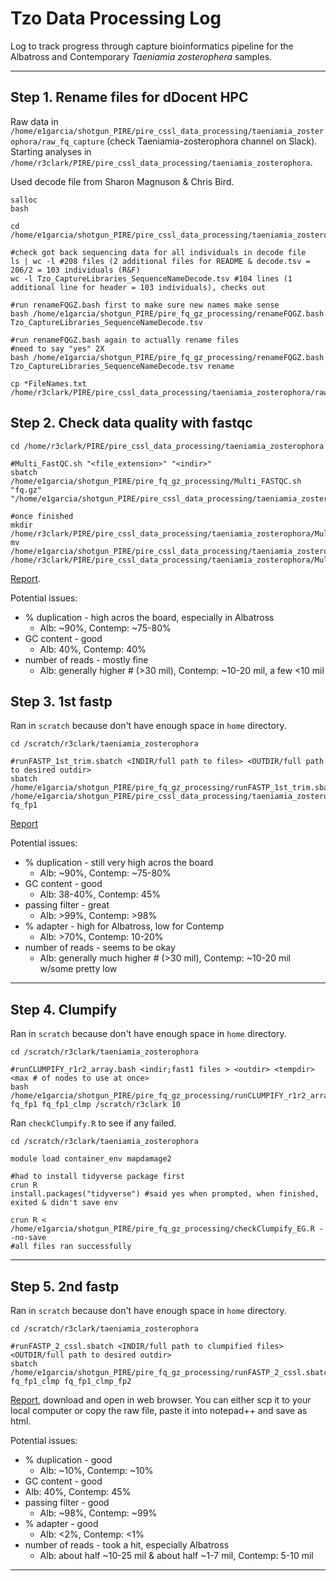 # Tzo Data Processing Log

Log to track progress through capture bioinformatics pipeline for the Albatross and Contemporary *Taeniamia zosterophera* samples.

---

## Step 1.  Rename files for dDocent HPC

Raw data in `/home/e1garcia/shotgun_PIRE/pire_cssl_data_processing/taeniamia_zosterophora/raw_fq_capture` (check Taeniamia-zosterophora channel on Slack).  Starting analyses in  `/home/r3clark/PIRE/pire_cssl_data_processing/taeniamia_zosterophora`.

Used decode file from Sharon Magnuson & Chris Bird.

```
salloc
bash

cd /home/e1garcia/shotgun_PIRE/pire_cssl_data_processing/taeniamia_zosterophora/raw_fq_capture

#check got back sequencing data for all individuals in decode file
ls | wc -l #208 files (2 additional files for README & decode.tsv = 206/2 = 103 individuals (R&F)
wc -l Tzo_CaptureLibraries_SequenceNameDecode.tsv #104 lines (1 additional line for header = 103 individuals), checks out

#run renameFQGZ.bash first to make sure new names make sense
bash /home/e1garcia/shotgun_PIRE/pire_fq_gz_processing/renameFQGZ.bash Tzo_CaptureLibraries_SequenceNameDecode.tsv

#run renameFQGZ.bash again to actually rename files
#need to say "yes" 2X
bash /home/e1garcia/shotgun_PIRE/pire_fq_gz_processing/renameFQGZ.bash Tzo_CaptureLibraries_SequenceNameDecode.tsv rename

cp *FileNames.txt /home/r3clark/PIRE/pire_cssl_data_processing/taeniamia_zosterophora/raw_fq_capture
```

## Step 2.  Check data quality with fastqc

```
cd /home/r3clark/PIRE/pire_cssl_data_processing/taeniamia_zosterophora

#Multi_FastQC.sh "<file_extension>" "<indir>"
sbatch /home/e1garcia/shotgun_PIRE/pire_fq_gz_processing/Multi_FASTQC.sh "fq.gz" "/home/e1garcia/shotgun_PIRE/pire_cssl_data_processing/taeniamia_zosterophora/raw_fq_capture"

#once finished
mkdir /home/r3clark/PIRE/pire_cssl_data_processing/taeniamia_zosterophora/Multi_FASTQC
mv /home/e1garcia/shotgun_PIRE/pire_cssl_data_processing/taeniamia_zosterophora/Multi_FASTQC/* /home/r3clark/PIRE/pire_cssl_data_processing/taeniamia_zosterophora/Multi_FASTQC
```

[Report](https://htmlpreview.github.io/?https://raw.githubusercontent.com/philippinespire/pire_cssl_data_processing/main/taeniamia_zosterophora/Multi_FASTQC/multiqc_report_fq.gz.html?token=GHSAT0AAAAAABQHSGSTA26FMBALNRJ2XZ2YYTOX6GQ).

Potential issues:  
* % duplication - high acros the board, especially in Albatross
  * Alb: ~90%, Contemp: ~75-80%
* GC content - good
  * Alb: 40%, Contemp: 40%
* number of reads - mostly fine
  * Alb: generally higher # (>30 mil), Contemp: ~10-20 mil, a few <10 mil

## Step 3. 1st fastp

Ran in `scratch` because don't have enough space in `home` directory.

```
cd /scratch/r3clark/taeniamia_zosterophora

#runFASTP_1st_trim.sbatch <INDIR/full path to files> <OUTDIR/full path to desired outdir>
sbatch /home/e1garcia/shotgun_PIRE/pire_fq_gz_processing/runFASTP_1st_trim.sbatch /home/e1garcia/shotgun_PIRE/pire_cssl_data_processing/taeniamia_zosterophora/raw_fq_capture fq_fp1
```

[Report](https://htmlpreview.github.io/?https://raw.githubusercontent.com/philippinespire/pire_cssl_data_processing/main/taeniamia_zosterophora/fq_fp1/1st_fastp_report.html?token=GHSAT0AAAAAABQHSGSSYLECC3FJ6ZTXKKQKYTOXVCQ)

Potential issues:  
* % duplication - still very high acros the board
  * Alb: ~90%, Contemp: ~75-80%
* GC content - good
  * Alb: 38-40%, Contemp: 45%
* passing filter - great
  * Alb: >99%, Contemp: >98%
* % adapter - high for Albatross, low for Contemp
  * Alb: >70%, Contemp: 10-20%
* number of reads - seems to be okay
  * Alb: generally much higher # (>30 mil), Contemp: ~10-20 mil w/some pretty low

---

## Step 4. Clumpify

Ran in `scratch` because don't have enough space in `home` directory.

```
cd /scratch/r3clark/taeniamia_zosterophora

#runCLUMPIFY_r1r2_array.bash <indir;fast1 files > <outdir> <tempdir> <max # of nodes to use at once>
bash /home/e1garcia/shotgun_PIRE/pire_fq_gz_processing/runCLUMPIFY_r1r2_array.bash fq_fp1 fq_fp1_clmp /scratch/r3clark 10
```

Ran `checkClumpify.R` to see if any failed.

```
cd /scratch/r3clark/taeniamia_zosterophora

module load container_env mapdamage2

#had to install tidyverse package first
crun R
install.packages("tidyverse") #said yes when prompted, when finished, exited & didn't save env

crun R < /home/e1garcia/shotgun_PIRE/pire_fq_gz_processing/checkClumpify_EG.R --no-save
#all files ran successfully
```

---

## Step 5. 2nd fastp

Ran in `scratch` because don't have enough space in `home` directory.

```
cd /scratch/r3clark/taeniamia_zosterophora

#runFASTP_2_cssl.sbatch <INDIR/full path to clumpified files> <OUTDIR/full path to desired outdir>
sbatch /home/e1garcia/shotgun_PIRE/pire_fq_gz_processing/runFASTP_2_cssl.sbatch fq_fp1_clmp fq_fp1_clmp_fp2
```

[Report](https://github.com/philippinespire/pire_cssl_data_processing/blob/main/atherinomorus_endrachtensis/fq_fp1_clmp_fp2/2nd_fastp_report.html), download and open in web browser. You can either scp it to your local computer or copy the raw file, paste it into notepad++ and save as html.

Potential issues:  
* % duplication - good
  * Alb: ~10%, Contemp: ~10%
* GC content - good
*  Alb: 40%, Contemp: 45%
* passing filter - good
  * Alb: ~98%, Contemp: ~99%
* % adapter - good
  * Alb: <2%, Contemp: <1%
* number of reads - took a hit, especially Albatross
  * Alb: about half ~10-25 mil & about half ~1-7 mil, Contemp: 5-10 mil

---
